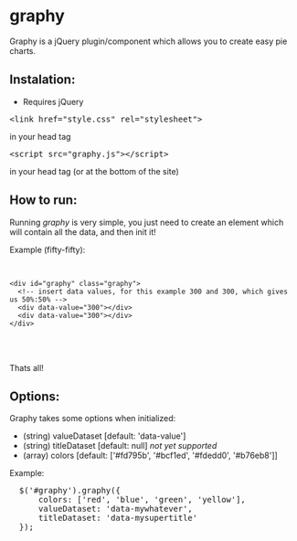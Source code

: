 graphy
======

Graphy is a jQuery plugin/component which allows you to create easy pie charts.

## Instalation:

* Requires jQuery

<pre>
&lt;link href="style.css" rel="stylesheet"&gt;
</pre> 
in your head tag
<pre>
&lt;script src="graphy.js"&gt;&lt;/script&gt;
</pre> 
in your head tag (or at the bottom of the site)


## How to run:

Running *graphy* is very simple, you just need to create an element which will contain all the data, and then init it!

Example (fifty-fifty):
<pre>
<!-- Create the main element - the ID is not nessesary or can be various, but the class *must be* .graphy -->
<code>
&lt;div id="graphy" class="graphy"&gt;
  &lt;!-- insert data values, for this example 300 and 300, which gives us 50%:50% -->
  &lt;div data-value="300"&gt;&lt;/div&gt;
  &lt;div data-value="300"&gt;&lt;/div&gt;
&lt;/div>
</code>
<script>
  $(document).ready(function() {
	/* Graphy init on the #graphy element */
  	$('#graphy').graphy();
  });
</script>
</pre>

Thats all!

## Options:

Graphy takes some options when initialized:
* (string) valueDataset [default: 'data-value']
* (string) titleDataset [default: null]  *not yet supported*
* (array) colors        [default: ['#fd795b', '#bcf1ed', '#fdedd0', '#b76eb8']]

Example:
<pre>
  $('#graphy').graphy({
      colors: ['red', 'blue', 'green', 'yellow'],
      valueDataset: 'data-mywhatever',
      titleDataset: 'data-mysupertitle'
  });
</pre>

